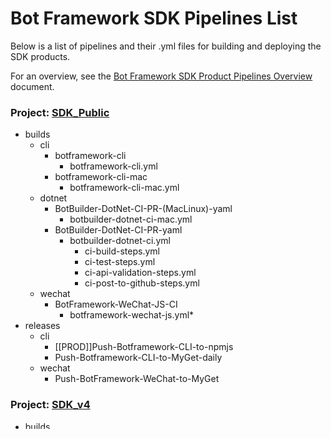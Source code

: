 # Bot Framework SDK Pipelines List
Below is a list of pipelines and their .yml files for building and deploying the SDK products.

For an overview, see the [Bot Framework SDK Product Pipelines Overview](BotFrameworkSdkPipelinesOverview.md) document.

### Project: [SDK_Public](https://fuselabs.visualstudio.com/SDK_Public/_build?treeState=XGRvdG5ldCRcd2VjaGF0JFxjbGk%3D&view=folders)
  * builds
    * cli
      * botframework-cli
        * botframework-cli.yml
      * botframework-cli-mac
        * botframework-cli-mac.yml
    * dotnet
      * BotBuilder-DotNet-CI-PR-(MacLinux)-yaml
        * botbuilder-dotnet-ci-mac.yml
      * BotBuilder-DotNet-CI-PR-yaml
        * botbuilder-dotnet-ci.yml
          * ci-build-steps.yml
          * ci-test-steps.yml
          * ci-api-validation-steps.yml
          * ci-post-to-github-steps.yml
    * wechat
      * BotFramework-WeChat-JS-CI
        * botframework-wechat-js.yml*
  * releases
    * cli
      * [[PROD]]Push-Botframework-CLI-to-npmjs
      * Push-Botframework-CLI-to-MyGet-daily
    * wechat
      * Push-BotFramework-WeChat-to-MyGet
### Project: [SDK_v4](https://fuselabs.visualstudio.com/SDK_v4/_build?view=folders)
  * builds
    * -archived
      * [Archived]BotBuilder-JS-4.0-4.3-Branch-Builds
      * BotBuilder-JS-master-daily-45
      * CLI
        * Botframework-CLI-CI-PR
        * Botframework-CLI-daily
      * DotNet
        * BotBuilder-DotNet-master-CI-PR
        * BotBuilder-DotNet-master-CI-PR-(MacLinux)
        * BotBuilder-DotNet-master-Functional-Tests-Setup
        * BotBuilder-DotNet-Signed-daily
    * -BuildUtilities
      * Publish-Build-Utilities
    * AI
      * BotBuilder-AI-JS-generator-next-daily
      * BotBuilder-AI-JS-libs-next-daily
      * BotBuilder-AI-JS-SkillsCli-next-daily
      * BotBuilder-DotNet-AI-Signed-4.6-daily-paused
      * BotBuilder-DotNet-AI-Signed-future-daily-paused
      * BotBuilder-DotNet-AI-Signed-master
      * BotBuilder-DotNet-AI-Signed-next
      * BotBuilder-NetCoreTemplate-VASkills-daily
    * DotNet
      * BotBuilder-DotNet-oauthcardsso
      * BotBuilder-DotNet-Signed-yaml
        * botbuilder-dotnet-sign.yml
          * ci-build-steps.yml
          * sign-steps.yml
          * functional-test-setup-steps.yml
      * FunctionalTests
        * BotBuilder-DotNet-Functional-Tests-Linux-yaml
          * botbuilder-dotnet-functional-test-linux.yml
            * ci-build-steps.yml
        * BotBuilder-DotNet-Functional-Tests-Setup-yaml
          * botbuilder-dotnet-functional-tests-setup.yml
            * ci-build-steps.yml
            * functional-test-setup-steps.yml
        * BotBuilder-DotNet-Functional-Tests-Windows-yaml
          * botbuilder-dotnet-functional-test-windows.yml*
        * BotBuilder-Dotnet-Slack-Functional-Tests-yaml
          * botbuilder-dotnet-ci-slacktest.yml
            * ci-build-steps.yml
        * Botbuilder-Facebook-Functional-Tests-yaml
          * botbuilder-dotnet-ci-facebook-test.yml
            * ci-build-steps.yml
      * LegacyVersions
        * BotBuilder-DotNet-4.0-CI-PR
        * BotBuilder-DotNet-4.1-CI-PR
        * BotBuilder-DotNet-4.2-CI-PR
        * BotBuilder-DotNet-4.5-CI-PR
        * BotBuilder-DotNet-4.5-Signed
        * BotBuilder-DotNet-4.7-Signed
    * Java
      * BotBuilder-Java-4.0-CI-PR
      * BotBuilder-Java-4.0-daily
    * JS
      * BotBuilder-JS-4.6-CI
      * BotBuilder-JS-4.6-daily
      * BotBuilder-JS-master-CI
      * BotBuilder-JS-master-daily
      * Preview
        * BotBuilder-JS-Preview-Manual
      * Preview
        * BotBuilder-JS-R7-streaming-CI
      * Run-JS-Functional-Tests-BrowserBot-yaml
        * browser-tests-build-ci.yml
      * Run-JS-Functional-Tests-Linux
      * Run-JS-Functional-Tests-Windows
    * Python
      * microsoft.botbuilder-python
        * azure-pipelines.yml
      * Python-CI-PR
        * ci-pr-pipeline.yml
      * Run-Python-Functional-Tests-Linux
      * SDK_v4-Python-CI-PR
      * SDK_v4-Python-daily-build
    * Samples
      * BotBuilder-Generator-JS-daily
      * BotBuilder-Generators-DotNet-daily
      * BotBuilder-Samples-DotNet-CI-PR
      * BotBuilder-Samples-JS-ESLint
      * BotBuilder-Samples-Python-zip
      * Handoff Daily Build
    * Tools
      * BotBuilder-Tools-DotNet-CI-PR
      * BotBuilder-Tools-DotNet-Sign-daily
      * Botbuilder-tools-js-CI-PR
      * Botbuilder-tools-js-daily
    * V3
      * BotBuilder-v3-Azure
      * BotBuilder-v3-Cognitive-Services-daily
      * BotBuilder-v3-DotNet-master
      * BotBuilder-v3-JS-Azure-daily
      * BotBuilder-v3-JS-CI
      * BotBuilder-v3-JS-daily
    * VSIX
      * Skill-Template-VSIX
    * VSIX
      * Virtual-Assistant-Template-VSIX
    * VSIX
      * VSIX-From-botbuilder-samples-repo
    * WeChat
      * BotFramework-WeChat-CI-PR
    * WeChat
      * BotFramework-WeChat-daily
  * releases
    * -archived
      * DotNet-Functional-Tests-Linux-from-signed
      * DotNet-Functional-Tests-Windows-from-signed
      * Push-BotBuilder-DotNet-Signed-to-MyGet-daily
      * Push-BotBuilder-JS-4.0-4.3-Branch-Builds-to-MyGet
      * Run-DotNet-Functional-Tests-Linux
      * Run-DotNet-Functional-Tests-Windows
    * AI
      * [[PROD]] Push-BotBuilder-DotNet-AI-Signed-to-Nuget.org
      * [[PROD]] Push-BotBuilder-JS-Libs-AI-master-to-NPM
      * [[PROD]] Push-BotBuilder-JS-SkillsCli-AI-master-to-NPM
      * [[PROD]] Push-BotBuilder-JS-VAGenerator-AI-master-to-NPM
      * Push-BotBuilder-DotNet-AI-Signed-to-MyGet-daily
      * Push-BotBuilder-JS-AI-Libs-master-to-MyGet-daily
      * Push-BotBuilder-JS-AI-SkillsCli-master-to-MyGet-daily
      * Push-BotBuilder-JS-AI-VAGenerator-master-to-MyGet-daily
      * Push-BotBuilder-NetCoreTemplates-AI-Signed-to-MyGet-daily
    * CLI
      * [[PROD]]Push-Botframework-CLI-to-npmjs
      * Push-Botframework-CLI-to-MyGet-daily
    * DotNet
      * [[PROD]]Push-BotBuilder-DotNet-4.7-Signed-to-Nuget
      * [[PROD]]Push-BotBuilder-DotNet-Signed-to-Nuget-from-yaml
      * FunctionalTests
        * [deprecated]DotNet-Functional-Tests-Linux-from-yaml
        * [deprecated]DotNet-Functional-Tests-Windows-from-yaml
        * DotNet-Functional-Tests-Linux-from-signed-yaml
        * DotNet-Functional-Tests-Windows-from-signed-yaml
        * DotNet-Functional-Tests-Windows-from-yaml-New
        * DotNet-Slack-Tests-Windows-from-signed-yaml
      * Push-BotBuilder-DotNet-4.7-Signed-to-MyGet
      * Push-BotBuilder-DotNet-oauthcardsso-to-MyGet-daily
      * Push-BotBuilder-DotNet-Signed-to-MyGet-from-yaml
    * Java
      * Push-BotBuilder-Java-to-MyGet
      * Push-BotBuilder-Java-to-MyGet-Scratch
    * JS
      * [[PROD]]Push-BotBuilder-JS-4.6-to-npmjs
      * [[PROD]]Push-BotBuilder-JS-master-to-npmjs
      * Push-BotBuilder-JS-4.6-to-MyGet-daily
      * Push-BotBuilder-JS-master-to-MyGet-daily
      * Push-BotBuilder-JS-Preview-to-MyGet-Manual
    * Python
      * [[PROD]]Push-BotBuilder-Python-to-PyPI
      * Push-BotBuilder-Python-master-to-AzureArtifacts-daily
    * Samples
      * [[PROD]]Push-BotBuilder-Generator-JS-to-npmjs
      * [[PROD]]Push-BotBuilder-Generators-DotNet-to-Nuget
      * [[PROD]]Push-Samples-DotNet-to-Nuget
      * [[PROD]]Push-Samples-Python-to-Github
      * Push-BotBuilder-Generator-JS-to-MyGet-daily
      * Push-BotBuilder-Generators-DotNet-to-MyGet-daily
      * Push-Handoff-DotNet-Signed-to-MyGet-daily
      * Push-Samples-DotNet-to-MyGet-daily
    * Tools
      * [[PROD]]Push-Tools-DotNet-Sign-to-Nuget
      * [[PROD]]Push-Tools-JS-to-npmjs
      * Push-Tools-DotNet-Sign-to-MyGet-daily
      * Push-Tools-JS-to-MyGet-daily
    * V3
      * Push-BB-v3-Cognitive-Services-to-MyGet-daily
      * Push-BB-v3-Cognitive-Services-to-MyGet-Scratch
      * Push-BotBuilder-v3-JS-Azure-to-MyGet-daily
      * Push-BotBuilder-v3-JS-to-MyGet-daily
    * VSIX
      * Push-BotBuilder-Samples-VSIX-to-MyGet-AI
    * VSIX
      * Push-BotBuilder-Samples-VSIX-to-MyGet-Scratch
    * WeChat
      * Push-BotFramework-WeChat-to-MyGet

